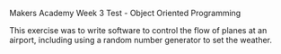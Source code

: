 Makers Academy Week 3 Test - Object Oriented Programming 

This exercise was to write software to control the flow of planes at an airport, including using a random number generator to set the weather.


